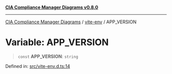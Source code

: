 [**CIA Compliance Manager Diagrams v0.8.0**](../../README.md)

***

[CIA Compliance Manager Diagrams](../../modules.md) / [vite-env](../README.md) / APP\_VERSION

# Variable: APP\_VERSION

> `const` **APP\_VERSION**: `string`

Defined in: [src/vite-env.d.ts:14](https://github.com/Hack23/cia-compliance-manager/blob/fa2f95f029cdcd192b3882a37d0d34753edcd349/src/vite-env.d.ts#L14)
